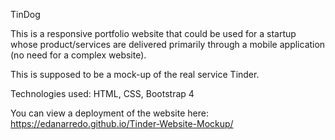 TinDog

This is a responsive portfolio website that could be used for a startup whose product/services are delivered primarily through a mobile application (no need for a complex website).

This is supposed to be a mock-up of the real service Tinder.

Technologies used: HTML, CSS, Bootstrap 4

You can view a deployment of the website here: https://edanarredo.github.io/Tinder-Website-Mockup/
